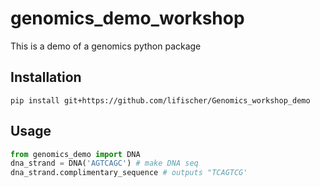 
# genomics_demo_workshop

This is a demo of a genomics python package

## Installation 
```
pip install git+https://github.com/lifischer/Genomics_workshop_demo
```
## Usage

```python
from genomics_demo import DNA
dna_strand = DNA('AGTCAGC') # make DNA seq
dna_strand.complimentary_sequence # outputs "TCAGTCG'
```


